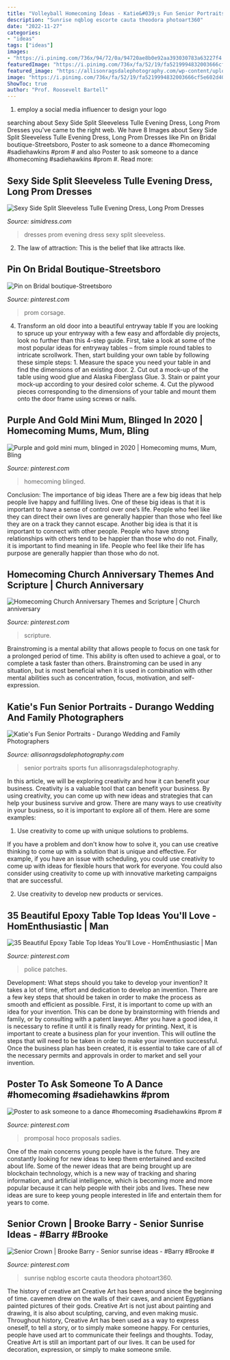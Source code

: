 ```yaml
---
title: "Volleyball Homecoming Ideas - Katie&#039;s Fun Senior Portraits"
description: "Sunrise nqblog escorte cauta theodora photoart360"
date: "2022-11-27"
categories:
- "ideas"
tags: ["ideas"]
images:
- "https://i.pinimg.com/736x/94/72/0a/94720ae8b0e92aa393030783a63227f4.jpg"
featuredImage: "https://i.pinimg.com/736x/fa/52/19/fa5219994832003666cf5e602d40c381.jpg"
featured_image: "https://allisonragsdalephotography.com/wp-content/uploads/2014/03/allisonragsdalephotography-7718.jpg"
image: "https://i.pinimg.com/736x/fa/52/19/fa5219994832003666cf5e602d40c381.jpg"
ShowToc: true
author: "Prof. Roosevelt Bartell"
---
```



1. employ a social media influencer to design your logo 

	

		
searching about Sexy Side Split Sleeveless Tulle Evening Dress, Long Prom Dresses you've came to the right web. We have 8 Images about Sexy Side Split Sleeveless Tulle Evening Dress, Long Prom Dresses like Pin on Bridal boutique-Streetsboro, Poster to ask someone to a dance #homecoming #sadiehawkins #prom # and also Poster to ask someone to a dance #homecoming #sadiehawkins #prom #. Read more:
		
    
## Sexy Side Split Sleeveless Tulle Evening Dress, Long Prom Dresses

<img loading=lazy src="http://cdn.shopify.com/s/files/1/1674/3893/products/M84A_1024x1024.jpg?v=1502432617" onerror="this.onerror=null;this.src='https://tse3.mm.bing.net/th?id=OIP.gaGJsRIE5LlfoJPXa0B4TwHaLG&amp;pid=15.1';" alt="Sexy Side Split Sleeveless Tulle Evening Dress, Long Prom Dresses">

_Source: simidress.com_

>dresses prom evening dress sexy split sleeveless. 

	

2. The law of attraction: This is the belief that like attracts like.

    
## Pin On Bridal Boutique-Streetsboro

<img loading=lazy src="https://i.pinimg.com/736x/44/1e/ff/441effcce6cc90eb6011803681ac8058--prom-corsage-bridal-boutique.jpg" onerror="this.onerror=null;this.src='https://tse2.mm.bing.net/th?id=OIP.QXqMhme2yZfgOoDizHiQ1QDYEg&amp;pid=15.1';" alt="Pin on Bridal boutique-Streetsboro">

_Source: pinterest.com_

>prom corsage. 

	

4. Transform an old door into a beautiful entryway table
If you are looking to spruce up your entryway with a few easy and affordable diy projects, look no further than this 4-step guide. First, take a look at some of the most popular ideas for entryway tables – from simple round tables to intricate scrollwork. Then, start building your own table by following these simple steps: 1. Measure the space you need your table in and find the dimensions of an existing door. 2. Cut out a mock-up of the table using wood glue and Alaska Fiberglass Glue. 3. Stain or paint your mock-up according to your desired color scheme. 4. Cut the plywood pieces corresponding to the dimensions of your table and mount them onto the door frame using screws or nails.

    
## Purple And Gold Mini Mum, Blinged In 2020 | Homecoming Mums, Mum, Bling

<img loading=lazy src="https://i.pinimg.com/736x/aa/40/9d/aa409d2ae36296658b32fb450039eea0.jpg" onerror="this.onerror=null;this.src='https://tse4.mm.bing.net/th?id=OIP.Hdb9ibsWmH943jWrMZy5fgHaLH&amp;pid=15.1';" alt="Purple and gold mini mum, blinged in 2020 | Homecoming mums, Mum, Bling">

_Source: pinterest.com_

>homecoming blinged. 

	

Conclusion: The importance of big ideas
There are a few big ideas that help people live happy and fulfilling lives. One of these big ideas is that it is important to have a sense of control over one’s life. People who feel like they can direct their own lives are generally happier than those who feel like they are on a track they cannot escape. Another big idea is that it is important to connect with other people. People who have strong relationships with others tend to be happier than those who do not. Finally, it is important to find meaning in life. People who feel like their life has purpose are generally happier than those who do not.

    
## Homecoming Church Anniversary Themes And Scripture | Church Anniversary

<img loading=lazy src="https://i.pinimg.com/736x/94/72/0a/94720ae8b0e92aa393030783a63227f4.jpg" onerror="this.onerror=null;this.src='https://tse1.mm.bing.net/th?id=OIP.id0vvPE2axPy20OgcMnb3AAAAA&amp;pid=15.1';" alt="Homecoming Church Anniversary Themes and Scripture | Church anniversary">

_Source: pinterest.com_

>scripture. 

	

Brainstroming is a mental ability that allows people to focus on one task for a prolonged period of time. This ability is often used to achieve a goal, or to complete a task faster than others. Brainstroming can be used in any situation, but is most beneficial when it is used in combination with other mental abilities such as concentration, focus, motivation, and self-expression.

    
## Katie&#039;s Fun Senior Portraits - Durango Wedding And Family Photographers

<img loading=lazy src="https://allisonragsdalephotography.com/wp-content/uploads/2014/03/allisonragsdalephotography-7718.jpg" onerror="this.onerror=null;this.src='https://tse2.mm.bing.net/th?id=OIP.SZ5vnqUkW4rSx_ELxDrcqgHaLI&amp;pid=15.1';" alt="Katie&#039;s Fun Senior Portraits - Durango Wedding and Family Photographers">

_Source: allisonragsdalephotography.com_

>senior portraits sports fun allisonragsdalephotography. 

	

In this article, we will be exploring creativity and how it can benefit your business.
Creativity is a valuable tool that can benefit your business. By using creativity, you can come up with new ideas and strategies that can help your business survive and grow. There are many ways to use creativity in your business, so it is important to explore all of them. Here are some examples:
1. Use creativity to come up with unique solutions to problems.

If you have a problem and don't know how to solve it, you can use creative thinking to come up with a solution that is unique and effective. For example, if you have an issue with scheduling, you could use creativity to come up with ideas for flexible hours that work for everyone. You could also consider using creativity to come up with innovative marketing campaigns that are successful.

2. Use creativity to develop new products or services.

    
## 35 Beautiful Epoxy Table Top Ideas You&#039;ll Love - HomEnthusiastic | Man

<img loading=lazy src="https://i.pinimg.com/736x/bf/60/a6/bf60a6f45ff99a1a9f923c1caa16d3ef.jpg" onerror="this.onerror=null;this.src='https://tse1.mm.bing.net/th?id=OIP.Syf635LiY52YuHsmh4rO4gHaJ3&amp;pid=15.1';" alt="35 Beautiful Epoxy Table Top Ideas You&#039;ll Love - HomEnthusiastic | Man">

_Source: pinterest.com_

>police patches. 

	

Development: What steps should you take to develop your invention?
It takes a lot of time, effort and dedication to develop an invention. There are a few key steps that should be taken in order to make the process as smooth and efficient as possible. First, it is important to come up with an idea for your invention. This can be done by brainstorming with friends and family, or by consulting with a patent lawyer. After you have a good idea, it is necessary to refine it until it is finally ready for printing. Next, it is important to create a business plan for your invention. This will outline the steps that will need to be taken in order to make your invention successful. Once the business plan has been created, it is essential to take care of all of the necessary permits and approvals in order to market and sell your invention.

    
## Poster To Ask Someone To A Dance #homecoming #sadiehawkins #prom #

<img loading=lazy src="https://i.pinimg.com/736x/5b/ab/78/5bab78e74ea78b87320cd225de994a35.jpg" onerror="this.onerror=null;this.src='https://tse1.mm.bing.net/th?id=OIP.Yi0J6BCNhF2Csn5tnPEV1QHaNK&amp;pid=15.1';" alt="Poster to ask someone to a dance #homecoming #sadiehawkins #prom #">

_Source: pinterest.com_

>promposal hoco proposals sadies. 

	

One of the main concerns young people have is the future. They are constantly looking for new ideas to keep them entertained and excited about life. Some of the newer ideas that are being brought up are blockchain technology, which is a new way of tracking and sharing information, and artificial intelligence, which is becoming more and more popular because it can help people with their jobs and lives. These new ideas are sure to keep young people interested in life and entertain them for years to come.

    
## Senior Crown | Brooke Barry - Senior Sunrise Ideas - #Barry #Brooke #

<img loading=lazy src="https://i.pinimg.com/736x/fa/52/19/fa5219994832003666cf5e602d40c381.jpg" onerror="this.onerror=null;this.src='https://tse2.mm.bing.net/th?id=OIP.Ur8aCex1UA4QLqeiAv1VvgHaNK&amp;pid=15.1';" alt="Senior Crown | Brooke Barry - Senior sunrise ideas - #Barry #Brooke #">

_Source: pinterest.com_

>sunrise nqblog escorte cauta theodora photoart360. 

	

The history of creative art
Creative Art has been around since the beginning of time. cavemen drew on the walls of their caves, and ancient Egyptians painted pictures of their gods. Creative Art is not just about painting and drawing, it is also about sculpting, carving, and even making music.
Throughout history, Creative Art has been used as a way to express oneself, to tell a story, or to simply make someone happy. For centuries, people have used art to communicate their feelings and thoughts. Today, Creative Art is still an important part of our lives. It can be used for decoration, expression, or simply to make someone smile.

